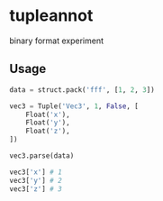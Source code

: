 # tupleannot

binary format experiment

## Usage

```python
data = struct.pack('fff', [1, 2, 3])

vec3 = Tuple('Vec3', 1, False, [
    Float('x'),
    Float('y'),
    Float('z'),
])

vec3.parse(data)

vec3['x'] # 1
vec3['y'] # 2
vec3['z'] # 3
```
